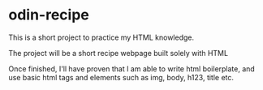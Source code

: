 # odin-recipe

This is a short project to practice my HTML knowledge.

The project will be a short recipe webpage built solely with HTML

Once finished, I'll have proven that I am able to write html boilerplate, and
use basic html tags and elements such as img, body, h123, title etc.
